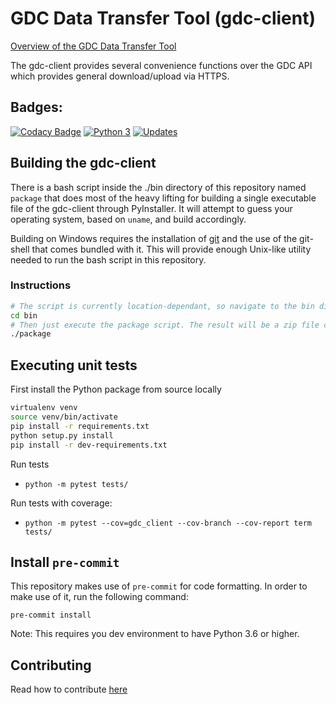 # GDC Data Transfer Tool (gdc-client)

[Overview of the GDC Data Transfer Tool](https://gdc.cancer.gov/access-data/gdc-data-transfer-tool)

The gdc-client provides several convenience functions over the GDC API which provides general download/upload via HTTPS.

## Badges:
[![Codacy Badge](https://api.codacy.com/project/badge/Grade/bd6edccc96fe40bba154086169b3d237)](https://www.codacy.com/app/NCI-GDC/gdc-client?utm_source=github.com&amp;utm_medium=referral&amp;utm_content=NCI-GDC/gdc-client&amp;utm_campaign=Badge_Grade)
[![Python 3](https://pyup.io/repos/github/NCI-GDC/gdc-client/python-3-shield.svg)](https://pyup.io/repos/github/NCI-GDC/gdc-client/)
[![Updates](https://pyup.io/repos/github/NCI-GDC/gdc-client/shield.svg)](https://pyup.io/repos/github/NCI-GDC/gdc-client/)

## Building the gdc-client

There is a bash script inside the ./bin directory of this repository named `package` that does most of the heavy lifting for building a single executable file of the gdc-client through PyInstaller. It will attempt to guess your operating system, based on `uname`, and build accordingly.

Building on Windows requires the installation of [git](https://git-scm.com/downloads) and the use of the git-shell that comes bundled with it. This will provide enough Unix-like utility needed to run the bash script in this repository.

### Instructions 

```bash
# The script is currently location-dependant, so navigate to the bin directory.
cd bin
# Then just execute the package script. The result will be a zip file containing your executable.
./package
```

## Executing unit tests

First install the Python package from source locally

```bash
virtualenv venv
source venv/bin/activate
pip install -r requirements.txt
python setup.py install
pip install -r dev-requirements.txt
```

Run tests
- `python -m pytest tests/`

Run tests with coverage:
- `python -m pytest --cov=gdc_client --cov-branch --cov-report term tests/`

## Install `pre-commit`

This repository makes use of `pre-commit` for code formatting.
In order to make use of it, run the following command:
```
pre-commit install
```

Note: This requires you dev environment to have Python 3.6 or higher.


## Contributing

Read how to contribute [here](https://github.com/NCI-GDC/portal-ui/blob/develop/CONTRIBUTING.md)

